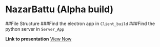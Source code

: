 # NazarBattu (Alpha build)

##File Structure
###Find the electron app in `Client_build` 
###Find the python server in `Server_App`

**Link to presentation**
[View Now](https://docs.google.com/presentation/d/1S8ILsqeBVRqewRInBYOOxW0AFc3XFE42E6JHJvwx9C0/edit?usp=sharing)
